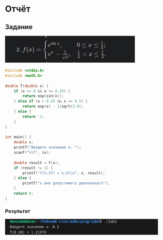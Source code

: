 # Отчёт

## Задание

![Скриншот](pics2/1.png)

```c
#include <stdio.h>
#include <math.h>

double f(double x) {
    if (x >= 0 && x <= 0.25) {
        return exp(sin(x));
    } else if (x > 0.25 && x <= 0.5) {
        return exp(x) - 1/sqrt(3.0);
    } else {
        return -1;
    }
}

int main() {
    double x;
    printf("Введите значение x: ");
    scanf("%lf", &x);

    double result = f(x);
    if (result != 1) {
        printf("f(%.2f) = %.5f\n", x, result);
    } else {
        printf("x вне допустимого диапазона\n");
    }
    return 0;
}
```

### Результат

![Скриншот](pics2/2.png)
